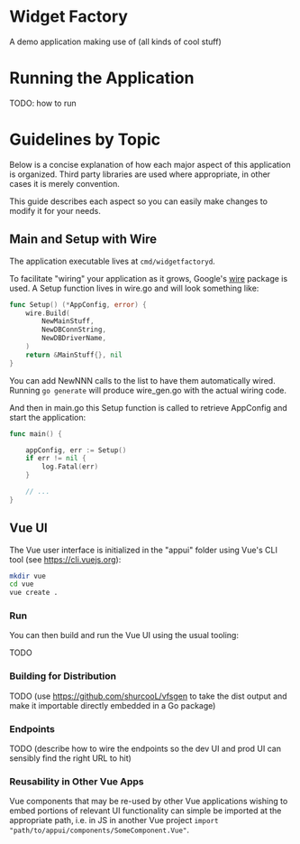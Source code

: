 # Widget Factory
A demo application making use of (all kinds of cool stuff)

# Running the Application

TODO: how to run

# Guidelines by Topic

Below is a concise explanation of how each major aspect of this application is organized.  Third party libraries are used where appropriate, in other cases it is merely convention.

This guide describes each aspect so you can easily make changes to modify it for your needs.

## Main and Setup with Wire

The application executable lives at `cmd/widgetfactoryd`.

To facilitate "wiring" your application as it grows, Google's [wire](https://github.com/google/wire) package is used.
A Setup function lives in wire.go and will look something like:

```go
func Setup() (*AppConfig, error) {
	wire.Build(
		NewMainStuff,
		NewDBConnString,
		NewDBDriverName,
	)
	return &MainStuff{}, nil
}
```

You can add NewNNN calls to the list to have them automatically wired.  Running `go generate` will produce wire_gen.go with the actual wiring code.

And then in main.go this Setup function is called to retrieve AppConfig and start the application:

```go
func main() {

	appConfig, err := Setup()
	if err != nil {
		log.Fatal(err)
	}

    // ...
}
```


## Vue UI

The Vue user interface is initialized in the "appui" folder using Vue's CLI tool (see https://cli.vuejs.org):

```bash
mkdir vue
cd vue
vue create .
```

### Run

You can then build and run the Vue UI using the usual tooling:

TODO

### Building for Distribution

TODO (use https://github.com/shurcooL/vfsgen to take the dist output and make it importable directly embedded in a Go package)

### Endpoints

TODO (describe how to wire the endpoints so the dev UI and prod UI can sensibly find the right URL to hit)

### Reusability in Other Vue Apps

Vue components that may be re-used by other Vue applications wishing to embed portions of relevant UI functionality can simple be imported at the appropriate path, i.e. in JS in another Vue project `import "path/to/appui/components/SomeComponent.Vue"`.
